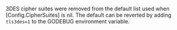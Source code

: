 3DES cipher suites were removed from the default list used when
[Config.CipherSuites] is nil. The default can be reverted by adding `tls3des=1` to
the GODEBUG environment variable.
